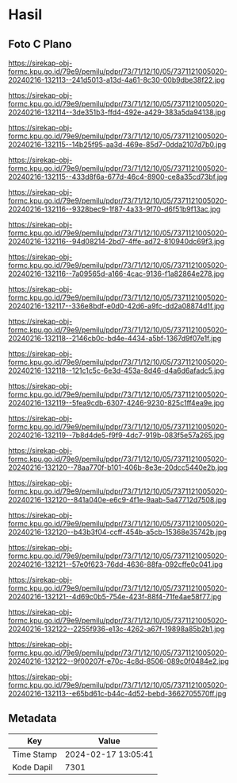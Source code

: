 # Hasil

## Foto C Plano

https://sirekap-obj-formc.kpu.go.id/79e9/pemilu/pdpr/73/71/12/10/05/7371121005020-20240216-132113--241d5013-a13d-4a61-8c30-00b9dbe38f22.jpg

https://sirekap-obj-formc.kpu.go.id/79e9/pemilu/pdpr/73/71/12/10/05/7371121005020-20240216-132114--3de351b3-ffd4-492e-a429-383a5da94138.jpg

https://sirekap-obj-formc.kpu.go.id/79e9/pemilu/pdpr/73/71/12/10/05/7371121005020-20240216-132115--14b25f95-aa3d-469e-85d7-0dda2107d7b0.jpg

https://sirekap-obj-formc.kpu.go.id/79e9/pemilu/pdpr/73/71/12/10/05/7371121005020-20240216-132115--433d8f6a-677d-46c4-8900-ce8a35cd73bf.jpg

https://sirekap-obj-formc.kpu.go.id/79e9/pemilu/pdpr/73/71/12/10/05/7371121005020-20240216-132116--9328bec9-1f87-4a33-9f70-d6f51b9f13ac.jpg

https://sirekap-obj-formc.kpu.go.id/79e9/pemilu/pdpr/73/71/12/10/05/7371121005020-20240216-132116--94d08214-2bd7-4ffe-ad72-810940dc69f3.jpg

https://sirekap-obj-formc.kpu.go.id/79e9/pemilu/pdpr/73/71/12/10/05/7371121005020-20240216-132116--7a09565d-a166-4cac-9136-f1a82864e278.jpg

https://sirekap-obj-formc.kpu.go.id/79e9/pemilu/pdpr/73/71/12/10/05/7371121005020-20240216-132117--336e8bdf-e0d0-42d6-a9fc-dd2a08874d1f.jpg

https://sirekap-obj-formc.kpu.go.id/79e9/pemilu/pdpr/73/71/12/10/05/7371121005020-20240216-132118--2146cb0c-bd4e-4434-a5bf-1367d9f07e1f.jpg

https://sirekap-obj-formc.kpu.go.id/79e9/pemilu/pdpr/73/71/12/10/05/7371121005020-20240216-132118--121c1c5c-6e3d-453a-8d46-d4a6d6afadc5.jpg

https://sirekap-obj-formc.kpu.go.id/79e9/pemilu/pdpr/73/71/12/10/05/7371121005020-20240216-132119--5fea9cdb-6307-4246-9230-825c1ff4ea9e.jpg

https://sirekap-obj-formc.kpu.go.id/79e9/pemilu/pdpr/73/71/12/10/05/7371121005020-20240216-132119--7b8d4de5-f9f9-4dc7-919b-083f5e57a265.jpg

https://sirekap-obj-formc.kpu.go.id/79e9/pemilu/pdpr/73/71/12/10/05/7371121005020-20240216-132120--78aa770f-b101-406b-8e3e-20dcc5440e2b.jpg

https://sirekap-obj-formc.kpu.go.id/79e9/pemilu/pdpr/73/71/12/10/05/7371121005020-20240216-132120--841a040e-e6c9-4f1e-9aab-5a47712d7508.jpg

https://sirekap-obj-formc.kpu.go.id/79e9/pemilu/pdpr/73/71/12/10/05/7371121005020-20240216-132120--b43b3f04-ccff-454b-a5cb-15368e35742b.jpg

https://sirekap-obj-formc.kpu.go.id/79e9/pemilu/pdpr/73/71/12/10/05/7371121005020-20240216-132121--57e0f623-76dd-4636-88fa-092cffe0c041.jpg

https://sirekap-obj-formc.kpu.go.id/79e9/pemilu/pdpr/73/71/12/10/05/7371121005020-20240216-132121--4d69c0b5-754e-423f-88f4-71fe4ae58f77.jpg

https://sirekap-obj-formc.kpu.go.id/79e9/pemilu/pdpr/73/71/12/10/05/7371121005020-20240216-132122--2255f936-e13c-4262-a67f-19898a85b2b1.jpg

https://sirekap-obj-formc.kpu.go.id/79e9/pemilu/pdpr/73/71/12/10/05/7371121005020-20240216-132122--9f00207f-e70c-4c8d-8506-089c0f0484e2.jpg

https://sirekap-obj-formc.kpu.go.id/79e9/pemilu/pdpr/73/71/12/10/05/7371121005020-20240216-132113--e65bd61c-b44c-4d52-bebd-3662705570ff.jpg


## Metadata

| Key        | Value               |
| ---------- | ------------------- |
| Time Stamp | 2024-02-17 13:05:41 |
| Kode Dapil | 7301                |




